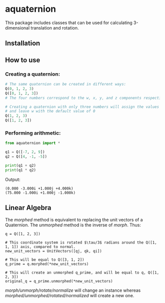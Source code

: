 # aquaternion
 
This package includes classes that can be used for calculating 3-dimensional translation and rotation.

## Installation

## How to use

### Creating a quaternion:
```python
# The same quaternion can be created in different ways:
Q(0, 1, 2, 3)
Q([0, 1, 2, 3])
# The four numbers correspond to the w, x, y, and z components respectively.

# Creating a quaternion with only three numbers will assign the values to the x, y, and z (imaginary) components,
# and leave w with the default value of 0
Q(1, 2, 3)
Q([1, 2, 3])
```

### Performing arithmetic:
```python
from aquaternion import *

q1 = Q([-7, 2, 9])
q2 = Q([4, -1, -5])

print(q1 + q2)
print(q1 * q2)
```

Output:
```
(0.000 -3.000i +1.000j +4.000k)
(75.000 -1.000i +1.000j -1.000k)
```

## Linear Algebra
The *morphed* method is equivalent to replacing the unit vectors of a Quaternion.
The *unmorphed* method is the inverse of *morph*. Thus:
```
q = Q([1, 2, 3])

# This coordinate system is rotated $\tau/3$ radians around the Q([1, 1, 1]) axis, compared to normal.
new_unit_vectors = UnitVectors([qj, qk, qi])

# This will be equal to Q([3, 1, 2])
q_prime = q.morphed(*new_unit_vectors)

# This will create an unmorphed q_prime, and will be equal to q, Q([1, 2, 3])
original_q = q_prime.unmorphed(*new_unit_vectors)
```
*morph/unmorph/rotate/normalize* will change an instance whereas *morphed/unmorphed/rotated/normalized* will create a new one.
